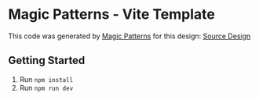 # Magic Patterns - Vite Template

This code was generated by [Magic Patterns](https://magicpatterns.com) for this design: [Source Design](https://www.magicpatterns.com/c/piwcxlgfbhvygnzxk81apm)

## Getting Started

1. Run `npm install`
2. Run `npm run dev`
